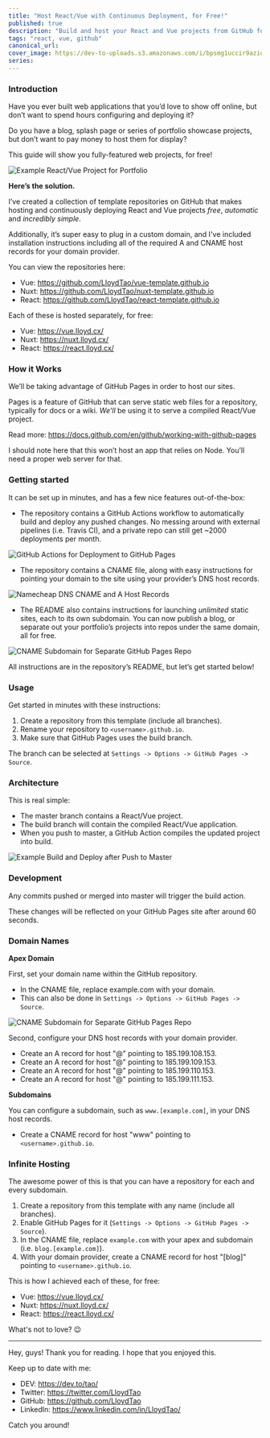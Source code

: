 ```yaml
---
title: "Host React/Vue with Continuous Deployment, for Free!"
published: true
description: "Build and host your React and Vue projects from GitHub for free, with GitHub Actions for continuous deployment included."
tags: "react, vue, github"
canonical_url:
cover_image: https://dev-to-uploads.s3.amazonaws.com/i/bpsmg1uccir9azio11sd.png
series:
---
```


### Introduction

Have you ever built web applications that you’d love to show off online, but don’t want to spend hours configuring and deploying it? 

Do you have a blog, splash page or series of portfolio showcase projects, but don’t want to pay money to host them for display?

This guide will show you fully-featured web projects, for free!

![Example React/Vue Project for Portfolio](https://dev-to-uploads.s3.amazonaws.com/i/au93h70az8wqr2c3t1u7.png)

**Here’s the solution.**

I’ve created a collection of template repositories on GitHub that makes hosting and continuously deploying React and Vue projects *free*, *automatic* and *incredibly simple*. 

Additionally, it’s super easy to plug in a custom domain, and I've included installation instructions including all of the required A and CNAME host records for your domain provider.

You can view the repositories here:

- Vue: https://github.com/LloydTao/vue-template.github.io
- Nuxt: https://github.com/LloydTao/nuxt-template.github.io
- React: https://github.com/LloydTao/react-template.github.io

Each of these is hosted separately, for free:

- Vue: https://vue.lloyd.cx/
- Nuxt: https://nuxt.lloyd.cx/
- React: https://react.lloyd.cx/

### How it Works

We’ll be taking advantage of GitHub Pages in order to host our sites.

Pages is a feature of GitHub that can serve static web files for a repository, typically for docs or a wiki. *We’ll* be using it to serve a compiled React/Vue project. 

Read more: https://docs.github.com/en/github/working-with-github-pages

I should note here that this won’t host an app that relies on Node. You’ll need a proper web server for that.

### Getting started

It can be set up in minutes, and has a few nice features out-of-the-box:

- The repository contains a GitHub Actions workflow to automatically build and deploy any pushed changes. No messing around with external pipelines (i.e. Travis CI), and a private repo can still get ~2000 deployments per month. 

![GitHub Actions for Deployment to GitHub Pages](https://dev-to-uploads.s3.amazonaws.com/i/grgc0b8a1aynlhwrlxcy.png)

- The repository contains a CNAME file, along with easy instructions for pointing your domain to the site using your provider’s DNS host records.

![Namecheap DNS CNAME and A Host Records](https://dev-to-uploads.s3.amazonaws.com/i/x4x75n365cecaan2cgic.png)

- The README also contains instructions for launching *unlimited* static sites, each to its own subdomain. You can now publish a blog, or separate out your portfolio’s projects into repos under the same domain, all for free. 

![CNAME Subdomain for Separate GitHub Pages Repo](https://dev-to-uploads.s3.amazonaws.com/i/qrqekkjetz3x9rbfle7n.png)

All instructions are in the repository’s README, but let’s get started below!

### Usage

Get started in minutes with these instructions:

1. Create a repository from this template (include all branches).
2. Rename your repository to `<username>.github.io`.
3. Make sure that GitHub Pages uses the build branch.

The branch can be selected at `Settings -> Options -> GitHub Pages -> Source`.

### Architecture

This is real simple:

- The master branch contains a React/Vue project.
- The build branch will contain the compiled React/Vue application.
- When you push to master, a GitHub Action compiles the updated project into build.

![Example Build and Deploy after Push to Master](https://dev-to-uploads.s3.amazonaws.com/i/2leb512bdca5378jq8to.png)

### Development

Any commits pushed or merged into master will trigger the build action.

These changes will be reflected on your GitHub Pages site after around 60 seconds.

### Domain Names

**Apex Domain**

First, set your domain name within the GitHub repository.

- In the CNAME file, replace example.com with your domain.
- This can also be done in `Settings -> Options -> GitHub Pages -> Source`.

![CNAME Subdomain for Separate GitHub Pages Repo](https://dev-to-uploads.s3.amazonaws.com/i/qrqekkjetz3x9rbfle7n.png)

Second, configure your DNS host records with your domain provider.

- Create an A record for host "@" pointing to 185.199.108.153.
- Create an A record for host "@" pointing to 185.199.109.153.
- Create an A record for host "@" pointing to 185.199.110.153.
- Create an A record for host "@" pointing to 185.199.111.153.

**Subdomains**

You can configure a subdomain, such as `www.[example.com]`, in your DNS host records.

- Create a CNAME record for host "www" pointing to `<username>.github.io`.

### Infinite Hosting

The awesome power of this is that you can have a repository for each and every subdomain.

1. Create a repository from this template with any name (include all branches).
2. Enable GitHub Pages for it (`Settings -> Options -> GitHub Pages -> Source`).
3. In the CNAME file, replace `example.com` with your apex and subdomain (i.e. `blog.[example.com]`).
4. With your domain provider, create a CNAME record for host "[blog]" pointing to `<username>.github.io`.

This is how I achieved each of these, for free:

- Vue: https://vue.lloyd.cx/
- Nuxt: https://nuxt.lloyd.cx/
- React: https://react.lloyd.cx/

What's not to love? 😉

---

Hey, guys! Thank you for reading. I hope that you enjoyed this.

Keep up to date with me:

- DEV: https://dev.to/tao/
- Twitter: https://twitter.com/LloydTao
- GitHub: https://github.com/LloydTao
- LinkedIn: https://www.linkedin.com/in/LloydTao/

Catch you around!
